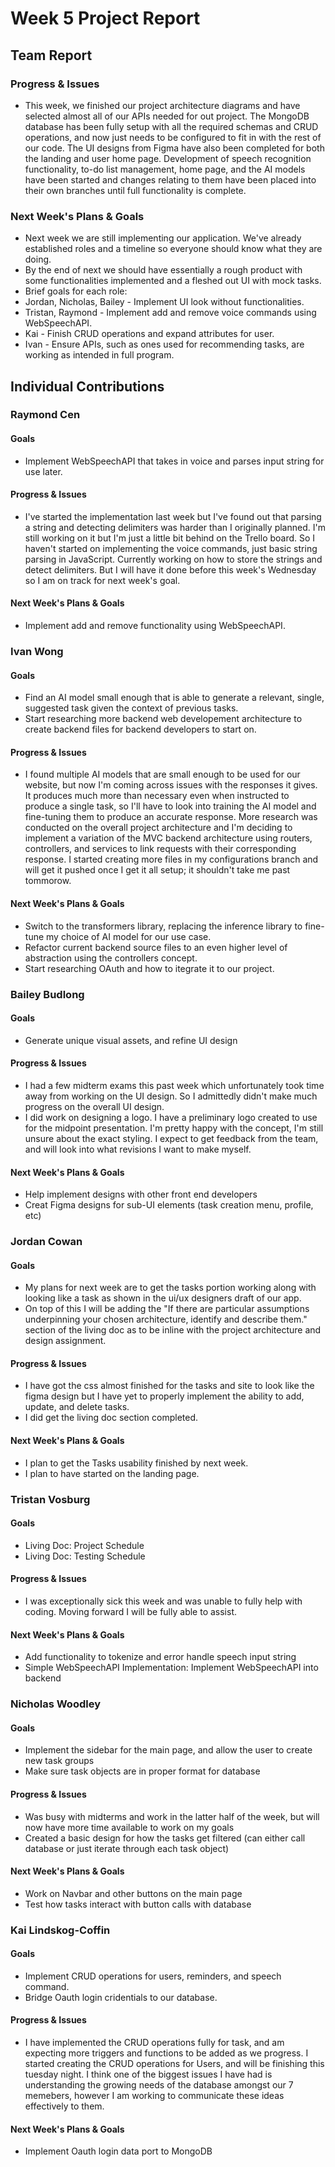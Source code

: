 # Week 5 Project Report

## Team Report

### Progress & Issues

* This week, we finished our project architecture diagrams and have selected almost all of our APIs needed for out project. The MongoDB database has been fully setup with all the required schemas and CRUD operations, and now just needs to be configured to fit in with the rest of our code. The UI designs from Figma have also been completed for both the landing and user home page. Development of speech recognition functionality, to-do list management, home page, and the AI models have been started and changes relating to them have been placed into their own branches until full functionality is complete.

### Next Week's Plans & Goals

* Next week we are still implementing our application. We've already established roles and a timeline so everyone should know what they are doing.
* By the end of next we should have essentially a rough product with some functionalities implemented and a fleshed out UI with mock tasks.
* Brief goals for each role:
* Jordan, Nicholas, Bailey - Implement UI look without functionalities.
* Tristan, Raymond - Implement add and remove voice commands using WebSpeechAPI.
* Kai - Finish CRUD operations and expand attributes for user.
* Ivan - Ensure APIs, such as ones used for recommending tasks, are working as intended in full program.

## Individual Contributions

### Raymond Cen

#### Goals

* Implement WebSpeechAPI that takes in voice and parses input string for use later. 

#### Progress & Issues

* I've started the implementation last week but I've found out that parsing a string and detecting delimiters was harder than I originally planned. I'm still working on it but I'm just a little bit behind on the Trello board. So I haven't started on implementing the voice commands, just basic string parsing in JavaScript. Currently working on how to store the strings and detect delimiters. But I will have it done before this week's Wednesday so I am on track for next week's goal.

#### Next Week's Plans & Goals

* Implement add and remove functionality using WebSpeechAPI.


### Ivan Wong

#### Goals

* Find an AI model small enough that is able to generate a relevant, single, suggested task given the context of previous tasks.
* Start researching more backend web developement architecture to create backend files for backend developers to start on.

#### Progress & Issues

* I found multiple AI models that are small enough to be used for our website, but now I'm coming across issues with the responses it gives. It produces much more than necessary even when instructed to produce a single task, so I'll have to look into training the AI model and fine-tuning them to produce an accurate response. More research was conducted on the overall project architecture and I'm deciding to implement a variation of the MVC backend architecture using routers, controllers, and services to link requests with their corresponding response. I started creating more files in my configurations branch and will get it pushed once I get it all setup; it shouldn't take me past tommorow.

#### Next Week's Plans & Goals

* Switch to the transformers library, replacing the inference library to fine-tune my choice of AI model for our use case.
* Refactor current backend source files to an even higher level of abstraction using the controllers concept.
* Start researching OAuth and how to itegrate it to our project.

### Bailey Budlong

#### Goals

* Generate unique visual assets, and refine UI design

#### Progress & Issues

* I had a few midterm exams this past week which unfortunately took time away from working on the UI design. So I admittedly didn't make much progress on the overall UI design.
* I did work on designing a logo. I have a preliminary logo created to use for the midpoint presentation. I'm pretty happy with the concept, I'm still unsure about the exact styling. I expect to get feedback from the team, and will look into what revisions I want to make myself.

#### Next Week's Plans & Goals

* Help implement designs with other front end developers
* Creat Figma designs for sub-UI elements (task creation menu, profile, etc)

### Jordan Cowan

#### Goals

* My plans for next week are to get the tasks portion working along with looking like a task as shown in the ui/ux designers draft of our app.
* On top of this I will be adding the "If there are particular assumptions underpinning your chosen architecture, identify and describe them." section of the living doc as to be inline with the project architecture and design assignment.

#### Progress & Issues

* I have got the css almost finished for the tasks and site to look like the figma design but I have yet to properly implement the ability to add, update, and delete tasks.
* I did get the living doc section completed.

#### Next Week's Plans & Goals

* I plan to get the Tasks usability finished by next week.
* I plan to have started on the landing page.

### Tristan Vosburg

#### Goals

* Living Doc: Project Schedule
* Living Doc: Testing Schedule

#### Progress & Issues

* I was exceptionally sick this week and was unable to fully help with coding.  Moving forward I will be fully able to assist.

#### Next Week's Plans & Goals

* Add functionality to tokenize and error handle speech input string
* Simple WebSpeechAPI Implementation: Implement WebSpeechAPI into backend

### Nicholas Woodley

#### Goals

* Implement the sidebar for the main page, and allow the user to create new task groups
* Make sure task objects are in proper format for database

#### Progress & Issues

* Was busy with midterms and work in the latter half of the week, but will now have more time available to work on my goals
* Created a basic design for how the tasks get filtered (can either call database or just iterate through each task object)

#### Next Week's Plans & Goals

* Work on Navbar and other buttons on the main page
* Test how tasks interact with button calls with database

### Kai Lindskog-Coffin

#### Goals

* Implement CRUD operations for users, reminders, and speech command.
* Bridge Oauth login cridentials to our database.

#### Progress & Issues

* I have implemented the CRUD operations fully for task, and am expecting more triggers and functions to be added as we progress. I started creating the CRUD operations for Users, and will be finishing this tuesday night. I think one of the biggest issues I have had is understanding the growing needs of the database amongst our 7 memebers, however I am working to communicate these ideas effectively to them.

#### Next Week's Plans & Goals

* Implement Oauth login data port to MongoDB
